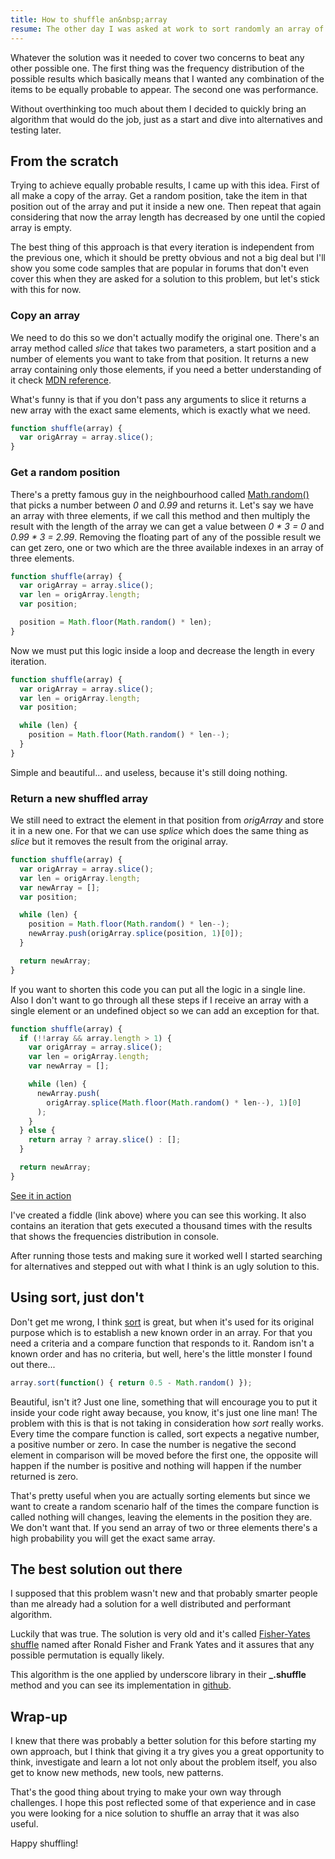 ```yaml
---
title: How to shuffle an&nbsp;array
resume: The other day I was asked at work to sort randomly an array of objects and while it didn't seem a very complex task it turned out into hours of investigation. There are a lot of things to take care of, so yes, it is a complex scenario and there are a lot of possible solutions.
---
```


Whatever the solution was it needed to cover two concerns to beat any other possible one. The first thing was the frequency distribution of the possible results which basically means that I wanted any combination of the items to be equally probable to appear. The second one was performance.

Without overthinking too much about them I decided to quickly bring an algorithm that would do the job, just as a start and dive into alternatives and testing later.


## From the scratch

Trying to achieve equally probable results, I came up with this idea. First of all make a copy of the array. Get a random position, take the item in that position out of the array and put it inside a new one. Then repeat that again considering that now the array length has decreased by one until the copied array is empty.

The best thing of this approach is that every iteration is independent from the previous one, which it should be pretty obvious and not a big deal but I'll show you some code samples that are popular in forums that don't even cover this when they are asked for a solution to this problem, but let's stick with this for now.

### Copy an array

We need to do this so we don't actually modify the original one. There's an array method called *slice* that takes two parameters, a start position and a number of elements you want to take from that position. It returns a new array containing only those elements, if you need a better understanding of it check <a href="https://developer.mozilla.org/en-US/docs/Web/JavaScript/Reference/Global_Objects/Array/slice" target="blank">MDN reference</a>.

What's funny is that if you don't pass any arguments to slice it returns a new array with the exact same elements, which is exactly what we need.

```js
function shuffle(array) {
  var origArray = array.slice();
}
```

### Get a random position

There's a pretty famous guy in the neighbourhood called <a href="https://developer.mozilla.org/en-US/docs/Web/JavaScript/Reference/Global_Objects/Math/random" target="_blank">Math.random()</a> that picks a number between *0* and *0.99* and returns it. Let's say we have an array with three elements, if we call this method and then multiply the result with the length of the array we can get a value between *0 * 3 = 0* and *0.99 * 3 = 2.99*. Removing the floating part of any of the possible result we can get zero, one or two which are the three available indexes in an array of three elements.

```js
function shuffle(array) {
  var origArray = array.slice();
  var len = origArray.length;
  var position;

  position = Math.floor(Math.random() * len);
}
```

Now we must put this logic inside a loop and decrease the length in every iteration.

```js
function shuffle(array) {
  var origArray = array.slice();
  var len = origArray.length;
  var position;

  while (len) {
    position = Math.floor(Math.random() * len--);
  }
}
```

Simple and beautiful... and useless, because it's still doing nothing.


### Return a new shuffled array

We still need to extract the element in that position from *origArray* and store it in a new one. For that we can use *splice* which does the same thing as *slice* but it removes the result from the original array.

```js
function shuffle(array) {
  var origArray = array.slice();
  var len = origArray.length;
  var newArray = [];
  var position;

  while (len) {
    position = Math.floor(Math.random() * len--);
    newArray.push(origArray.splice(position, 1)[0]);
  }

  return newArray;
}
```

If you want to shorten this code you can put all the logic in a single line. Also I don't want to go through all these steps if I receive an array with a single element or an undefined object so we can add an exception for that.

```js
function shuffle(array) {
  if (!!array && array.length > 1) {
    var origArray = array.slice();
    var len = origArray.length;
    var newArray = [];

    while (len) {
      newArray.push(
        origArray.splice(Math.floor(Math.random() * len--), 1)[0]
      );
    }
  } else {
    return array ? array.slice() : [];
  }

  return newArray;
}
```

<a
  class="blocked__link blocked__link--centered"
  href="https://jsfiddle.net/jeremenichelli/7qLbpr1b/6/"
  rel="noopener noreferrer">
  See it in action
</a>

I've created a fiddle (link above) where you can see this working. It also contains an iteration that gets executed a thousand times with the results that shows the frequencies distribution in console.

After running those tests and making sure it worked well I started searching for alternatives and stepped out with what I think is an ugly solution to this.


## Using sort, just don't

Don't get me wrong, I think <a href="https://developer.mozilla.org/en-US/docs/Web/JavaScript/Reference/Global_Objects/Array/sort" target="_blank">sort</a> is great, but when it's used for its original purpose which is to establish a new known order in an array. For that you need a criteria and a compare function that responds to it. Random isn't a known order and has no criteria, but well, here's the little monster I found out there...

```js
array.sort(function() { return 0.5 - Math.random() });
```

Beautiful, isn't it? Just one line, something that will encourage you to put it inside your code right away because, you know, it's just one line man! The problem with this is that is not taking in consideration how *sort* really works. Every time the compare function is called, sort expects a negative number, a positive number or zero. In case the number is negative the second element in comparison will be moved before the first one, the opposite will happen if the number is positive and nothing will happen if the number returned is zero.

That's pretty useful when you are actually sorting elements but since we want to create a random scenario half of the times the compare function is called nothing will changes, leaving the elements in the position they are. We don't want that. If you send an array of two or three elements there's a high probability you will get the exact same array.


## The best solution out there

I supposed that this problem wasn't new and that probably smarter people than me already had a solution for a well distributed and performant algorithm.

Luckily that was true. The solution is very old and it's called <a href="http://en.wikipedia.org/wiki/Fisher–Yates_shuffle" target="_blank">Fisher-Yates shuffle</a> named after Ronald Fisher and Frank Yates and it assures that any possible permutation is equally likely.

This algorithm is the one applied by underscore library in their **_.shuffle** method and you can see its implementation in <a href="https://github.com/jashkenas/underscore/blob/master/underscore.js#L342" target="_blank">github</a>.


## Wrap-up

I knew that there was probably a better solution for this before starting my own approach, but I think that giving it a try gives you a great opportunity to think, investigate and learn a lot not only about the problem itself, you also get to know new methods, new tools, new patterns.

That's the good thing about trying to make your own way through challenges. I hope this post reflected some of that experience and in case you were looking for a nice solution to shuffle an array that it was also useful.

Happy shuffling!
